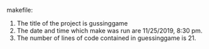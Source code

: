 makefile:
1. The title of the project is gussinggame
2. The date and time which make was run are 11/25/2019, 8:30 pm.
3. The number of lines of code contained in guessinggame is 21. 


